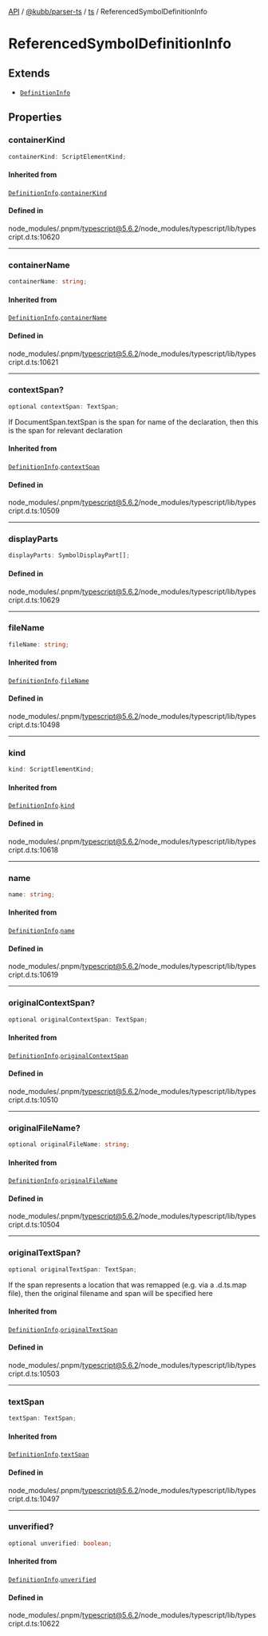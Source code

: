 [API](../../../../../packages.md) / [@kubb/parser-ts](../../../index.md) / [ts](../index.md) / ReferencedSymbolDefinitionInfo

# ReferencedSymbolDefinitionInfo

## Extends

- [`DefinitionInfo`](DefinitionInfo.md)

## Properties

### containerKind

```ts
containerKind: ScriptElementKind;
```

#### Inherited from

[`DefinitionInfo`](DefinitionInfo.md).[`containerKind`](DefinitionInfo.md#containerkind)

#### Defined in

node\_modules/.pnpm/typescript@5.6.2/node\_modules/typescript/lib/typescript.d.ts:10620

***

### containerName

```ts
containerName: string;
```

#### Inherited from

[`DefinitionInfo`](DefinitionInfo.md).[`containerName`](DefinitionInfo.md#containername)

#### Defined in

node\_modules/.pnpm/typescript@5.6.2/node\_modules/typescript/lib/typescript.d.ts:10621

***

### contextSpan?

```ts
optional contextSpan: TextSpan;
```

If DocumentSpan.textSpan is the span for name of the declaration,
then this is the span for relevant declaration

#### Inherited from

[`DefinitionInfo`](DefinitionInfo.md).[`contextSpan`](DefinitionInfo.md#contextspan)

#### Defined in

node\_modules/.pnpm/typescript@5.6.2/node\_modules/typescript/lib/typescript.d.ts:10509

***

### displayParts

```ts
displayParts: SymbolDisplayPart[];
```

#### Defined in

node\_modules/.pnpm/typescript@5.6.2/node\_modules/typescript/lib/typescript.d.ts:10629

***

### fileName

```ts
fileName: string;
```

#### Inherited from

[`DefinitionInfo`](DefinitionInfo.md).[`fileName`](DefinitionInfo.md#filename)

#### Defined in

node\_modules/.pnpm/typescript@5.6.2/node\_modules/typescript/lib/typescript.d.ts:10498

***

### kind

```ts
kind: ScriptElementKind;
```

#### Inherited from

[`DefinitionInfo`](DefinitionInfo.md).[`kind`](DefinitionInfo.md#kind)

#### Defined in

node\_modules/.pnpm/typescript@5.6.2/node\_modules/typescript/lib/typescript.d.ts:10618

***

### name

```ts
name: string;
```

#### Inherited from

[`DefinitionInfo`](DefinitionInfo.md).[`name`](DefinitionInfo.md#name)

#### Defined in

node\_modules/.pnpm/typescript@5.6.2/node\_modules/typescript/lib/typescript.d.ts:10619

***

### originalContextSpan?

```ts
optional originalContextSpan: TextSpan;
```

#### Inherited from

[`DefinitionInfo`](DefinitionInfo.md).[`originalContextSpan`](DefinitionInfo.md#originalcontextspan)

#### Defined in

node\_modules/.pnpm/typescript@5.6.2/node\_modules/typescript/lib/typescript.d.ts:10510

***

### originalFileName?

```ts
optional originalFileName: string;
```

#### Inherited from

[`DefinitionInfo`](DefinitionInfo.md).[`originalFileName`](DefinitionInfo.md#originalfilename)

#### Defined in

node\_modules/.pnpm/typescript@5.6.2/node\_modules/typescript/lib/typescript.d.ts:10504

***

### originalTextSpan?

```ts
optional originalTextSpan: TextSpan;
```

If the span represents a location that was remapped (e.g. via a .d.ts.map file),
then the original filename and span will be specified here

#### Inherited from

[`DefinitionInfo`](DefinitionInfo.md).[`originalTextSpan`](DefinitionInfo.md#originaltextspan)

#### Defined in

node\_modules/.pnpm/typescript@5.6.2/node\_modules/typescript/lib/typescript.d.ts:10503

***

### textSpan

```ts
textSpan: TextSpan;
```

#### Inherited from

[`DefinitionInfo`](DefinitionInfo.md).[`textSpan`](DefinitionInfo.md#textspan)

#### Defined in

node\_modules/.pnpm/typescript@5.6.2/node\_modules/typescript/lib/typescript.d.ts:10497

***

### unverified?

```ts
optional unverified: boolean;
```

#### Inherited from

[`DefinitionInfo`](DefinitionInfo.md).[`unverified`](DefinitionInfo.md#unverified)

#### Defined in

node\_modules/.pnpm/typescript@5.6.2/node\_modules/typescript/lib/typescript.d.ts:10622
